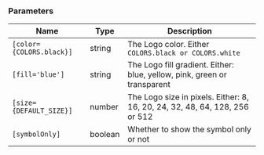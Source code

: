 ### Parameters

| Name                     | Type    | Description                                                                 |
| ------------------------ | ------- | --------------------------------------------------------------------------- |
| `[color={COLORS.black}]` | string  | The Logo color. Either `COLORS.black or COLORS.white`                       |
| `[fill='blue']`          | string  | The Logo fill gradient. Either: blue, yellow, pink, green or transparent    |
| `[size={DEFAULT_SIZE}]`  | number  | The Logo size in pixels. Either: 8, 16, 20, 24, 32, 48, 64, 128, 256 or 512 |
| `[symbolOnly]`           | boolean | Whether to show the symbol only or not                                      |
